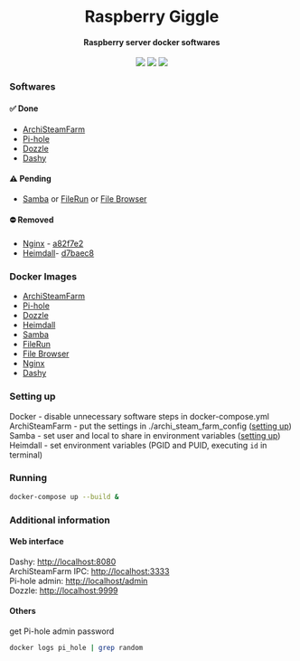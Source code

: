 <h1 align="center">
    Raspberry Giggle
</h1>
<h4 align="center">
    Raspberry server docker softwares
</h3>
<p align="center">
    <img src="https://img.shields.io/github/last-commit/wesleyadriann/raspberry_giggle" />
    <img src="https://img.shields.io/github/license/wesleyadriann/raspberry_giggle" />
    <img src="https://img.shields.io/github/repo-size/wesleyadriann/raspberry_giggle" />
</p>


### Softwares

#### :white_check_mark: Done 

- [ArchiSteamFarm](https://github.com/JustArchiNET/ArchiSteamFarm) 
- [Pi-hole](https://pi-hole.net) 
- [Dozzle](https://dozzle.dev) 
- [Dashy](https://dashy.to)


#### :warning: Pending
- [Samba](https://www.samba.org) or [FileRun](https://filerun.com) or [File Browser](https://filebrowser.org/)

#### :no_entry: Removed 

- [Nginx](https://www.nginx.com) - [a82f7e2](https://github.com/WesleyAdriann/raspberry_giggle/blob/a82f7e2b02088823827561bfaa57392fcde46c82/docker-compose.yml#L8)
- [Heimdall](https://heimdall.site)- [d7baec8](https://github.com/WesleyAdriann/raspberry_giggle/blob/d7baec8b0dc60371e9867791434eceb58bde9675/docker-compose.yml#L47)

### Docker Images

- [ArchiSteamFarm](https://hub.docker.com/r/justarchi/archisteamfarm)
- [Pi-hole](https://hub.docker.com/r/pihole/pihole)
- [Dozzle](https://hub.docker.com/r/amir20/dozzle/)
- [Heimdall](https://hub.docker.com/r/linuxserver/heimdall)
- [Samba](https://hub.docker.com/r/servercontainers/samba)
- [FileRun](https://hub.docker.com/r/filerun/filerun)
- [File Browser](https://hub.docker.com/r/filebrowser/filebrowser)
- [Nginx](https://hub.docker.com/_/nginx)
- [Dashy](https://hub.docker.com/r/lissy93/dashy)



### Setting up

Docker - disable unnecessary software steps in docker-compose.yml  
ArchiSteamFarm - put the settings in ./archi_steam_farm_config ([setting up](https://github.com/JustArchiNET/ArchiSteamFarm/wiki/Setting-up))  
Samba - set user and local to share in environment variables ([setting up](https://github.com/ServerContainers/samba#environment-variables-and-defaults))  
Heimdall - set environment variables (PGID and PUID, executing ```id``` in terminal)  

### Running
```sh
docker-compose up --build &
```

### Additional information

#### Web interface

Dashy: [http://localhost:8080](http://localhost:4000)  
ArchiSteamFarm IPC: [http://localhost:3333](http://localhost:3333)  
Pi-hole admin: [http://localhost/admin](http://localhost/admin)  
Dozzle: [http://localhost:9999](http://localhost:9999)  

#### Others

get Pi-hole admin password
```sh
docker logs pi_hole | grep random
```
